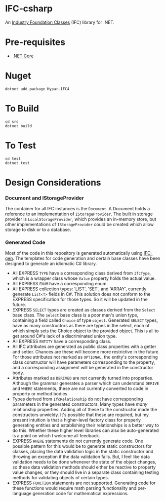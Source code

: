 # IFC-csharp
An [Industry Foundation Classes](http://www.buildingsmart-tech.org/specifications/ifc-overview/ifc-overview-summary) (IFC) library for .NET.

# Pre-requisites
- [.NET Core](https://www.microsoft.com/net/core)

# Nuget
```
dotnet add package Hypar.IFC4
```

# To Build
```
cd src
dotnet build
```

# To Test
```
cd test
dotnet test
```

# Design Considerations

### Document and IStorageProvider
The container for all IFC instances is the `Document`. A Document holds a reference to an implementation of `IStorageProvider`. The built in storage provider is `LocalStorageProvider`, which provides an in-memory store, but other implementations of `IStorageProvider` could be created which allow storage to disk or to a database.

### Generated Code
Most of the code in this repository is generated automatically using [IFC-gen](https://github.com/hypar-io/IFC-gen/blob/master/README.md). The templates for code generation and certain base classes have been designed to generate an idiomatic C# library.

- All EXPRESS `TYPE` have a corresponding class derived from `IfcType`, which is a wrapper class whose `Value` property holds the actual value.
- All EXPRESS `ENUM` have a corresponding enum.
- All EXPRESS collection types: 'LIST', 'SET', and 'ARRAY', currently generate `List<T>` fields in C#. This solution does not conform to the EXPRESS specification for those types. So it will be updated in the future.
- EXPRESS `SELECT` types are created as classes derived from the `Select` base class. The `Select` base class is a poor man's union type, containing a field called `Choice` of type `object`. Generated `SELECT` types, have as many constructors as there are types in the select, each of which simply sets the Choice object to the provided object. This is all to get around C#'s lack of a discriminated union type. 
- All EXPRESS `ENTITY` have a corresponding class.
- All IFC attributes are generated as public class properties with a getter and setter. Chances are these will become more restrictive in the future. For those attributes not marked as `OPTIONAL`, the entity's corresponding class constructor will have parameters corresponding to the property, and a corresponding assignment will be generated in the constructor body. 
- Attributes marked as `DERIVED` are not currently turned into properties. Although the grammar generates a parser which can understand `DERIVE` and `WHERE` statements, these are not currently converted to code in property or method bodies.
- Types derived from `IfcRelationship` do not have corresponding parameters in the generated constructors. Many types have _many_ relationship properties. Adding all of these to the constructor made the constructors unwieldy. It's possible that these are required, but my present intuition is that a higher-level factory class for properly generating entities and establishing their relationships is a better way to do this. Whether these higher level libraries can also be auto-generated is a point on which I welcome all feedback.
- EXPRESS `WHERE` statements do not currently generate code. One possible pattern for this would be to generate static constructors for classes, placing the data validation logic in the static constructor and throwing an exception if the data validation fails. But, I feel like data validation needs to be done whenever the state of the object changes, so these data validation methods should either be reactive to property value changes, or they should live in a separate class containing testing methods for validating objects of certain types.
- EXPRESS `FUNCTION` statements are not supported. Generating code for these functions would require math parsing functionality and per-language generation code for mathematical expressions.
